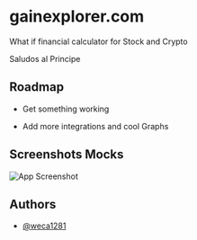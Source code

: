 # gainexplorer.com
What if financial calculator for Stock and Crypto

Saludos al Principe

## Roadmap

- Get something working

- Add more integrations and cool Graphs

## Screenshots Mocks

![App Screenshot](https://via.placeholder.com/468x300?text=App+Screenshot+Here)

## Authors

- [@weca1281](https://www.github.com/weca1281)


